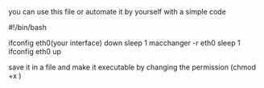 you can use this file or automate it by yourself with a simple code

#!/bin/bash

ifconfig eth0(your interface) down
sleep 1
macchanger -r eth0
sleep 1
ifconfig eth0 up

save it in a file and make it executable by changing the permission (chmod +x )
